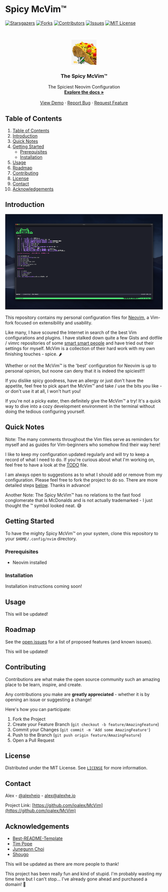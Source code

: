 # Spicy McVim™

[![Starsgazers](https://img.shields.io/github/stars/ioalex/McVim.svg?style=social&label=Star&maxAge=2592000)](https://GitHub.com/ioalex/McVim/stargazers/)
[![Forks](https://img.shields.io/github/forks/ioalex/McVim.svg?style=social&label=Fork&maxAge=2592000)](https://GitHub.com/ioalex/McVim/network/)
[![Contributors](https://img.shields.io/github/contributors/ioalex/McVim.svg)](https://GitHub.com/ioalex/McVim/graphs/contributors/)
[![Issues](https://img.shields.io/github/issues/ioalex/McVim.svg)](https://GitHub.com/ioalex/McVim/issues/)
[![MIT License](https://img.shields.io/badge/license-MIT-blue)](https://github.com/ioalex/McVim/blob/master/LICENSE)

<br />
<p align="center">
  <a href="https://github.com/ioalex/McVim#readme#introduction">
    <img src="./.github/images/Logo.png" alt="Logo" width="80" height="80">
  </a>

  <h3 align="center">The Spicy McVim™</h3>

  <p align="center">
    The Spiciest Neovim Configuration
    <br />
    <a href="https://github.com/ioalex/McVim#readme"><strong>Explore the docs »</strong></a>
    <br />
    <br />
    <a href="https://github.com/ioalex/McVim#introduction">View Demo</a>
    ·
    <a href="https://github.com/ioalex/McVim/issues">Report Bug</a>
    ·
    <a href="https://github.com/ioalex/McVim/issues">Request Feature</a>
  </p>
</p>

## Table of Contents

1. [Table of Contents](#table-of-contents)
2. [Introduction](#introduction)
3. [Quick Notes](#quick-notes)
4. [Getting Started](#getting-started)
   - [Prerequisites](#prerequisites)
   - [Installation](#installation)
5. [Usage](#usage)
6. [Roadmap](#roadmap)
7. [Contributing](#contributing)
8. [License](#license)
9. [Contact](#contact)
10. [Acknowledgements](#acknowledgements)

## Introduction

[![Product Name Screen Shot][product-screenshot]](https://nvim.com)

This repository contains my personal configuration files for [Neovim](https://neovim.io/), a Vim-fork focused on extensibility and usability.

Like many, I have scoured the Internet in search of the best Vim configurations and plugins. I have stalked down quite a few Gists and dotfile / vimrc repositories of some [smart smart people](#acknowledgements) and have tried out their settings for myself. McVim is a collection of their hard work with my own finishing touches - spice. 🌶

Whether or not the McVim™ is the 'best' configuration for Neovim is up to personal opinion, but noone can deny that it is indeed the spiciest!!!

If you dislike spicy goodness, have an allergy or just don't have the appetite, feel free to pick apart the McVim™ and take / use the bits you like - or don't use it at all, I won't hurt you!

If you're not a picky eater, then definitely give the McVim™ a try! It's a quick way to dive into a cozy development environment in the terminal without doing the tedious configuring yourself.

## Quick Notes

Note:
The many comments throughout the Vim files serve as reminders for myself and as guides for Vim-beginners who somehow find their way here!

I like to keep my configuration updated regularly and will try to keep a record of what I need to do. If you're curious about what I'm working on, feel free to have a look at the [TODO](https://github.com/ioalex/nvim/blob/master/nvim.todo) file.

I am always open to suggestions as to what I should add or remove from my configuration. Please feel free to fork the project to do so. There are more detailed steps [below](#contributing). Thanks in advance!

Another Note: The Spicy McVim™ has no relations to the fast food conglomerate that is McDonalds and is not actually trademarked - I just thought the ™ symbol looked neat. 😅

## Getting Started

To have the mighty Spicy McVim™ on your system, clone this repository to your `$HOME/.config/nvim` directory.

### Prerequisites

- Neovim installed

### Installation

Installation instructions coming soon!

## Usage

This will be updated!

## Roadmap

See the [open issues](https://GitHub.com/ioalex/McVim/issues/) for a list of proposed features (and known issues).

This will be updated!

## Contributing

Contributions are what make the open source community such an amazing place to be learn, inspire, and create.

Any contributions you make are **greatly appreciated** - whether it is by opening an issue or suggesting a change!

Here's how you can participate:

1. Fork the Project
2. Create your Feature Branch (`git checkout -b feature/AmazingFeature`)
3. Commit your Changes (`git commit -m 'Add some AmazingFeature'`)
4. Push to the Branch (`git push origin feature/AmazingFeature`)
5. Open a Pull Request

## License

Distributed under the MIT License. See [`LICENSE`](https://github.com/ioalex/McVim/blob/master/LICENSE) for more information.

## Contact

Alex - [@alexheio](https://twitter.com/alexheio) - alex@alexhe.io

Project Link: [https://github.com/ioalex/McVim](https://github.com/ioalex/McVim)

## Acknowledgements

- [Best-README-Template](https://github.com/othneildrew/Best-README-Template)
- [Tim Pope](https://github.com/tpope)
- [Junegunn Choi](https://github.com/junegunn)
- [Shougo](https://github.com/Shougo)

This will be updated as there are more people to thank!

This project has been really fun and kind of stupid. I'm probably wasting my time here but I can't stop... I've already gone ahead and purchased a domain! 🤪

<!-- Links -->

[product-screenshot]: ./.github/images/Screenshot.png
